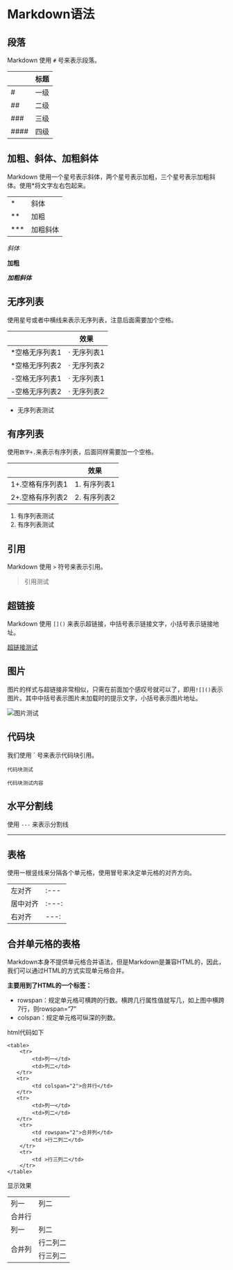 # Markdown语法

## 段落

Markdown 使用 `#` 号来表示段落。

|      | 标题 |
| ---- | ---- |
| #    | 一级 |
| ##   | 二级 |
| ###  | 三级 |
| #### | 四级 |

## 加粗、斜体、加粗斜体

Markdown 使用一个星号表示斜体，两个星号表示加粗，三个星号表示加粗斜体。使用*将文字左右包起来。

|      |          |
| ---- | -------- |
| *    | 斜体     |
| **   | 加粗     |
| ***  | 加粗斜体 |

*斜体*

**加粗**

***加粗斜体***

## 无序列表

使用星号或者中横线来表示无序列表，注意后面需要加个空格。

|                | 效果        |
| -------------- | ----------- |
| *空格无序列表1 | · 无序列表1 |
| *空格无序列表2 | · 无序列表2 |
| -空格无序列表1 | · 无序列表1 |
| -空格无序列表2 | · 无序列表2 |

- 无序列表测试

## 有序列表

使用`数字+.`来表示有序列表，后面同样需要加一个空格。

|                  | 效果         |
| ---------------- | ------------ |
| 1+.空格有序列表1 | 1. 有序列表1 |
| 2+.空格有序列表2 | 2. 有序列表2 |

1. 有序列表测试
2. 有序列表测试

## 引用

Markdown 使用 `>` 符号来表示引用。

> 引用测试

## 超链接

Markdown 使用 `[]()` 来表示超链接，中括号表示链接文字，小括号表示链接地址。

[超链接测试](https://www.baidu.com)

## 图片

图片的样式与超链接非常相似，只需在前面加个感叹号就可以了，即用`![]()`表示图片。其中中括号表示图片未加载时的提示文字，小括号表示图片地址。

![图片测试]()

## 代码块

我们使用 ` 号来表示代码块引用。

`代码块测试`

```
代码块测试内容
```

## 水平分割线

使用 `---` 来表示分割线

---

## 表格

使用一根竖线来分隔各个单元格，使用冒号来决定单元格的对齐方向。

|          |       |
| -------- | ----- |
| 左对齐   | :---  |
| 居中对齐 | :---: |
| 右对齐   | ---:  |

## 合并单元格的表格

Markdown本身不提供单元格合并语法，但是Markdown是兼容HTML的，因此，我们可以通过HTML的方式实现单元格合并。

**主要用到了HTML的一个标签：**

- rowspan：规定单元格可横跨的行数。横跨几行属性值就写几，如上图中横跨7行，则rowspan=”7”
- colspan：规定单元格可纵深的列数。

html代码如下

```
<table>
    <tr>
        <td>列一</td> 
        <td>列二</td> 
   </tr>
   <tr>
        <td colspan="2">合并行</td>    
   </tr>
   <tr>
        <td>列一</td> 
        <td>列二</td> 
   </tr>
    <tr>
        <td rowspan="2">合并列</td>    
        <td >行二列二</td>  
    </tr>
    <tr>
        <td >行三列二</td>  
    </tr>
</table>
```

显示效果

<table>
    <tr>
        <td>列一</td> 
        <td>列二</td> 
   </tr>
   <tr>
        <td colspan="2">合并行</td>    
   </tr>
   <tr>
        <td>列一</td> 
        <td>列二</td> 
   </tr>
    <tr>
        <td rowspan="2">合并列</td>    
        <td >行二列二</td>  
    </tr>
    <tr>
        <td >行三列二</td>  
    </tr>
</table>
